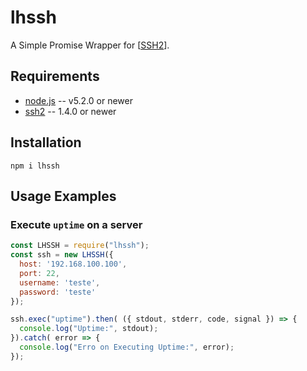 # lhssh
A Simple Promise Wrapper for [[SSH2](https://github.com/mscdex/ssh2)].

## Requirements

* [node.js](http://nodejs.org/) -- v5.2.0 or newer
* [ssh2](https://www.npmjs.com/package/ssh2) -- 1.4.0 or newer

## Installation
    npm i lhssh
    
## Usage Examples

### Execute `uptime` on a server
```js
const LHSSH = require("lhssh");
const ssh = new LHSSH({
  host: '192.168.100.100',
  port: 22,
  username: 'teste',
  password: 'teste'
});

ssh.exec("uptime").then( ({ stdout, stderr, code, signal }) => {
  console.log("Uptime:", stdout);
}).catch( error => {
  console.log("Erro on Executing Uptime:", error);
});